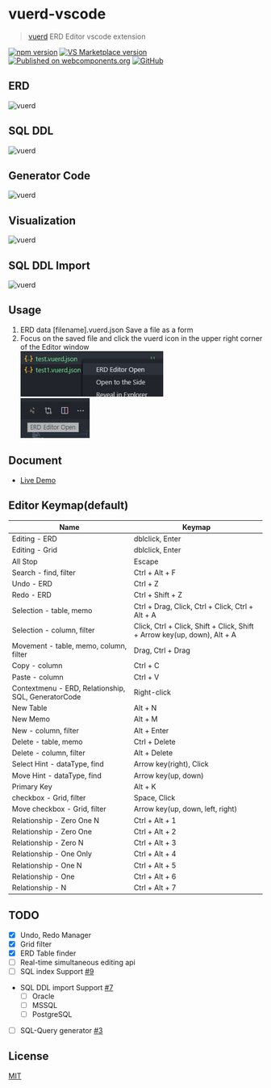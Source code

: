 # vuerd-vscode

> [vuerd](https://github.com/vuerd/vuerd) ERD Editor vscode extension

[![npm version](https://img.shields.io/npm/v/vuerd.svg?color=blue)](https://www.npmjs.com/package/vuerd) [![VS Marketplace version](https://vsmarketplacebadge.apphb.com/version-short/dineug.vuerd-vscode.svg?color=blue)](https://marketplace.visualstudio.com/items?itemName=dineug.vuerd-vscode) [![Published on webcomponents.org](https://img.shields.io/badge/webcomponents.org-published-blue.svg)](https://www.webcomponents.org/element/vuerd) [![GitHub](https://img.shields.io/github/license/vuerd/vuerd)](https://github.com/vuerd/vuerd/blob/master/LICENSE)

## ERD

![vuerd](https://github.com/vuerd/vuerd/blob/master/img/vuerd-erd.gif?raw=true)

## SQL DDL

![vuerd](https://github.com/vuerd/vuerd/blob/master/img/vuerd-ddl.gif?raw=true)

## Generator Code

![vuerd](https://github.com/vuerd/vuerd/blob/master/img/vuerd-generator-code.gif?raw=true)

## Visualization

![vuerd](https://github.com/vuerd/vuerd/blob/master/img/vuerd-visualization.gif?raw=true)

## SQL DDL Import

![vuerd](https://github.com/vuerd/vuerd/blob/master/img/vuerd-ddl-import.gif?raw=true)

## Usage

1. ERD data [filename].vuerd.json Save a file as a form
1. Focus on the saved file and click the vuerd icon in the upper right corner of the Editor window  
   ![Image](./img/vuerd-vscode-1.png)  
   ![Image](./img/vuerd-vscode-2.png)

## Document

- [Live Demo](https://vuerd.github.io/vuerd/)

## Editor Keymap(default)

| Name                                                | Keymap                                                                   |
| --------------------------------------------------- | ------------------------------------------------------------------------ |
| Editing - ERD                                       | dblclick, Enter                                                          |
| Editing - Grid                                      | dblclick, Enter                                                          |
| All Stop                                            | Escape                                                                   |
| Search - find, filter                               | Ctrl + Alt + F                                                           |
| Undo - ERD                                          | Ctrl + Z                                                                 |
| Redo - ERD                                          | Ctrl + Shift + Z                                                         |
| Selection - table, memo                             | Ctrl + Drag, Click, Ctrl + Click, Ctrl + Alt + A                         |
| Selection - column, filter                          | Click, Ctrl + Click, Shift + Click, Shift + Arrow key(up, down), Alt + A |
| Movement - table, memo, column, filter              | Drag, Ctrl + Drag                                                        |
| Copy - column                                       | Ctrl + C                                                                 |
| Paste - column                                      | Ctrl + V                                                                 |
| Contextmenu - ERD, Relationship, SQL, GeneratorCode | Right-click                                                              |
| New Table                                           | Alt + N                                                                  |
| New Memo                                            | Alt + M                                                                  |
| New - column, filter                                | Alt + Enter                                                              |
| Delete - table, memo                                | Ctrl + Delete                                                            |
| Delete - column, filter                             | Alt + Delete                                                             |
| Select Hint - dataType, find                        | Arrow key(right), Click                                                  |
| Move Hint - dataType, find                          | Arrow key(up, down)                                                      |
| Primary Key                                         | Alt + K                                                                  |
| checkbox - Grid, filter                             | Space, Click                                                             |
| Move checkbox - Grid, filter                        | Arrow key(up, down, left, right)                                         |
| Relationship - Zero One N                           | Ctrl + Alt + 1                                                           |
| Relationship - Zero One                             | Ctrl + Alt + 2                                                           |
| Relationship - Zero N                               | Ctrl + Alt + 3                                                           |
| Relationship - One Only                             | Ctrl + Alt + 4                                                           |
| Relationship - One N                                | Ctrl + Alt + 5                                                           |
| Relationship - One                                  | Ctrl + Alt + 6                                                           |
| Relationship - N                                    | Ctrl + Alt + 7                                                           |

## TODO

- [x] Undo, Redo Manager
- [x] Grid filter
- [x] ERD Table finder
- [ ] Real-time simultaneous editing api
- [ ] SQL index Support [#9](https://github.com/vuerd/vuerd-vscode/issues/9)
- SQL DDL import Support [#7](https://github.com/vuerd/vuerd-vscode/issues/7)
  - [ ] Oracle
  - [ ] MSSQL
  - [ ] PostgreSQL
- [ ] SQL-Query generator [#3](https://github.com/vuerd/vuerd/issues/3)

## License

[MIT](https://github.com/vuerd/vuerd-vscode/blob/master/LICENSE)
